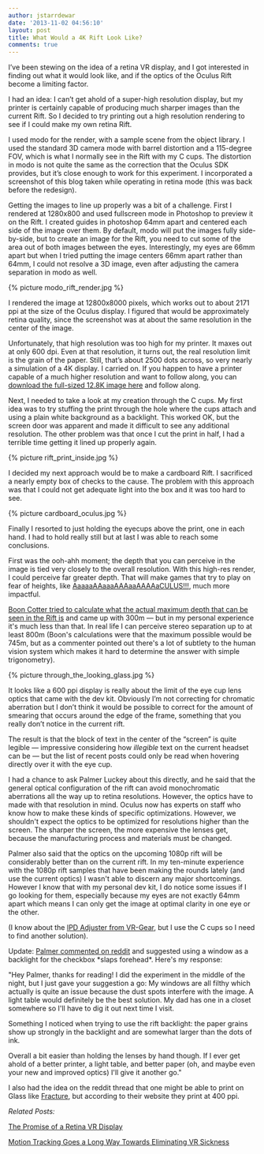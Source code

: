 ```yaml
---
author: jstarrdewar
date: '2013-11-02 04:56:10'
layout: post
title: What Would a 4K Rift Look Like?
comments: true
---
```


I’ve been stewing on the idea of a retina VR display, and I got interested in finding out what it would look like, and if the optics of the Oculus Rift become a limiting factor.

I had an idea: I can’t get ahold of a super-high resolution display, but my printer is certainly capable of producing much sharper images than the current Rift.  So I decided to try printing out a high resolution rendering to see if I could make my own retina Rift.

I used modo for the render, with a sample scene from the object library.  I used the standard 3D camera mode with barrel distortion and a 115-degree FOV, which is what I normally see in the Rift with my C cups.  The distortion in modo is not quite the same as the correction that the Oculus SDK provides, but it’s close enough to work for this experiment.  I incorporated a screenshot of this blog taken while operating in retina mode (this was back before the redesign).

Getting the images to line up properly was a bit of a challenge.  First I rendered at 1280x800 and used fullscreen mode in Photoshop to preview it on the Rift.  I created guides in photoshop 64mm apart and centered each side of the image over them.  By default, modo will put the images fully side-by-side, but to create an image for the Rift, you need to cut some of the area out of both images between the eyes.  Interestingly, my eyes are 66mm apart but when I tried putting the image centers 66mm apart rather than 64mm, I could not resolve a 3D image, even after adjusting the camera separation in modo as well.

{% picture modo_rift_render.jpg %}

I rendered the image at 12800x8000 pixels, which works out to about 2171 ppi at the size of the Oculus display.  I figured that would be approximately retina quality, since the screenshot was at about the same resolution in the center of the image.

Unfortunately, that high resolution was too high for my printer.  It maxes out at only 600 dpi.  Even at that resolution, it turns out, the real resolution limit is the grain of the paper.  Still, that’s about 2500 dots across, so very nearly a simulation of a 4K display.  I carried on.  If you happen to have a printer capable of a much higher resolution and want to follow along, you can [download the full-sized 12.8K image here](https://s3.amazonaws.com/jstarrdewar.com.bucket/rift_retina_test_huge.jpg) and follow along.

Next, I needed to take a look at my creation through the C cups.  My first idea was to try stuffing the print through the hole where the cups attach and using a plain white background as a backlight.  This worked OK, but the screen door was apparent and made it difficult to see any additional resolution.  The other problem was that once I cut the print in half, I had a terrible time getting it lined up properly again.

{% picture rift_print_inside.jpg %}

I decided my next approach would be to make a cardboard Rift.  I sacrificed a nearly empty box of checks to the cause.  The problem with this approach was that I could not get adequate light into the box and it was too hard to see.

{% picture cardboard_oculus.jpg %}

Finally I resorted to just holding the eyecups above the print, one in each hand.  I had to hold really still but at last I was able to reach some conclusions.

First was the ooh-ahh moment; the depth that you can perceive in the image is tied very closely to the overall resolution.  With this high-res render, I could perceive far greater depth.  That will make games that try to play on fear of heights, like [AaaaaAAaaaAAAaaAAAAaCULUS!!!](https://share.oculusvr.com/app/aaaaaaaaaaaaaaaaaaaaculus), much more impactful.

[Boon Cotter tried to calculate what the actual maximum depth that can be seen in the Rift is](http://www.booncotter.com/some-preliminary-vr-metrics/#comments) and came up with 300m — but in my personal experience it's much less than that.  In real life I can perceive stereo separation up to at least 800m (Boon's calculations were that the maximum possible would be 745m, but as a commenter pointed out there's a lot of subtlety to the human vision system which makes it hard to determine the answer with simple trigonometry).

{% picture through_the_looking_glass.jpg %}

It looks like a 600 ppi display is really about the limit of the eye cup lens optics that came with the dev kit.  Obviously I’m not correcting for chromatic aberration but I don’t think it would be possible to correct for the amount of smearing that occurs around the edge of the frame, something that you really don’t notice in the current rift.

The result is that the block of text in the center of the “screen” is quite legible — impressive considering how _illegible_ text on the current headset can be — but the list of recent posts could only be read when hovering directly over it with the eye cup.

I had a chance to ask Palmer Luckey about this directly, and he said that the general optical configuration of the rift can avoid monochromatic aberrations all the way up to retina resolutions.  However, the optics have to made with that resolution in mind.  Oculus now has experts on staff who know how to make these kinds of specific optimizations.  However, we shouldn't expect the optics to be optimized for resolutions higher than the screen.  The sharper the screen, the more expensive the lenses get, because the manufacturing process and materials must be changed.

Palmer also said that the optics on the upcoming 1080p rift will be considerably better than on the current rift.  In my ten-minute experience with the 1080p rift samples that have been making the rounds lately (and use the current optics) I wasn't able to discern any major shortcomings.  However I know that with my personal dev kit, I do notice some issues if I go looking for them, especially because my eyes are not exactly 64mm apart which means I can only get the image at optimal clarity in one eye or the other.

(I know about the [IPD Adjuster from VR-Gear](http://www.shapeways.com/shops/vrgear), but I use the C cups so I need to find another solution).

Update: [Palmer commented on reddit](http://www.reddit.com/r/oculus/comments/1q1gvc/what_would_it_be_like_to_look_through_a_4k_rift_i/cd8ac8b) and suggested using a window as a backlight for the checkbox \*slaps forehead\*. Here's my response:

"Hey Palmer, thanks for reading! I did the experiment in the middle of the night, but I just gave your suggestion a go:
My windows are all filthy which actually is quite an issue because the dust spots interfere with the image. A light table would definitely be the best solution. My dad has one in a closet somewhere so I'll have to dig it out next time I visit.

Something I noticed when trying to use the rift backlight: the paper grains show up strongly in the backlight and are somewhat larger than the dots of ink.

Overall a bit easier than holding the lenses by hand though. If I ever get ahold of a better printer, a light table, and better paper (oh, and maybe even your new and improved optics) I'll give it another go."

I also had the idea on the reddit thread that one might be able to print on Glass like [Fracture](http://www.fractureme.com), but according to their website they print at 400 ppi.

_Related Posts:_

[The Promise of a Retina VR Display](/blog/2013/01/26/the-promise-of-a-retina-vr-display/)

[Motion Tracking Goes a Long Way Towards Eliminating VR Sickness](/blog/2013/10/23/motion-tracking-goes-a-long-way-towards-eliminating-vr-sickness/)